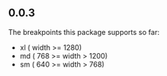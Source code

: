 ## 0.0.3

The breakpoints this package supports so far:


+ xl ( width >= 1280)
+ md ( 768 >= width > 1200)
+ sm ( 640 >= width > 768)


